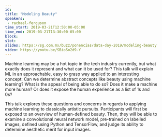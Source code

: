 ```yaml
---
id: 
title: "Modeling Beauty"
speakers:
 - rachael-ferguson
time_start: 2019-03-21T12:50:00-05:00
time_end: 2019-03-21T13:30:00-05:00
block: 
slot: 
slides: https://sg.com.mx/buzz/ponencias/data-day-2019/modeling-beauty
video: https://youtu.be/SBioSo2d9-Y
---
```


Machine learning may be a hot topic in the tech industry currently, but what exactly does it represent and what can it be used for? This talk will explain ML in an approachable, easy to grasp way applied to an interesting concept: Can we determine abstract concepts like beauty using machine learning? What is the appeal of being able to do so? Does it make a machine more human? Or does it expose the human experience as a list of 1s and 0s?

This talk explores these questions and concerns in regards to applying machine learning to classically artistic pursuits. Participants will first be exposed to an overview of human-defined beauty. Then, they will be able to examine a convolutional neural network model, pre-trained on labelled images, defined using Python and TensorFlow, and judge its ability to determine aesthetic merit for input images.

&nbsp;